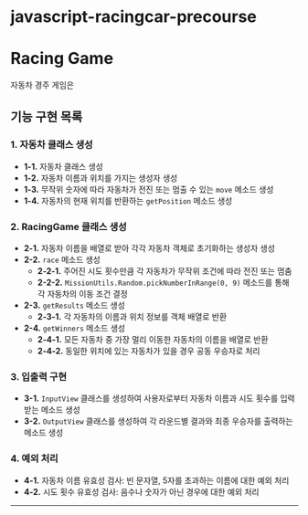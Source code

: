 # javascript-racingcar-precourse
# Racing Game

자동차 경주 게임은 
## 기능 구현 목록

### 1. 자동차 클래스 생성
- **1-1.** 자동차 클래스 생성
- **1-2.** 자동차 이름과 위치를 가지는 생성자 생성
- **1-3.** 무작위 숫자에 따라 자동차가 전진 또는 멈출 수 있는 `move` 메소드 생성
- **1-4.** 자동차의 현재 위치를 반환하는 `getPosition` 메소드 생성

### 2. RacingGame 클래스 생성
- **2-1.** 자동차 이름을 배열로 받아 각각 자동차 객체로 초기화하는 생성자 생성
- **2-2.** `race` 메소드 생성
    - **2-2-1.** 주어진 시도 횟수만큼 각 자동차가 무작위 조건에 따라 전진 또는 멈춤
    - **2-2-2.** `MissionUtils.Random.pickNumberInRange(0, 9)` 메소드를 통해 각 자동차의 이동 조건 결정
- **2-3.** `getResults` 메소드 생성
    - **2-3-1.** 각 자동차의 이름과 위치 정보를 객체 배열로 반환
- **2-4.** `getWinners` 메소드 생성
    - **2-4-1.** 모든 자동차 중 가장 멀리 이동한 자동차의 이름을 배열로 반환
    - **2-4-2.** 동일한 위치에 있는 자동차가 있을 경우 공동 우승자로 처리

### 3. 입출력 구현
- **3-1.** `InputView` 클래스를 생성하여 사용자로부터 자동차 이름과 시도 횟수를 입력받는 메소드 생성
- **3-2.** `OutputView` 클래스를 생성하여 각 라운드별 결과와 최종 우승자를 출력하는 메소드 생성

### 4. 예외 처리
- **4-1.** 자동차 이름 유효성 검사: 빈 문자열, 5자를 초과하는 이름에 대한 예외 처리
- **4-2.** 시도 횟수 유효성 검사: 음수나 숫자가 아닌 경우에 대한 예외 처리

---
